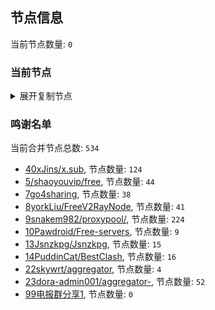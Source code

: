 
## 节点信息
当前节点数量: `0`
### 当前节点
<details>
  <summary>展开复制节点</summary>

    

</details>

### 鸣谢名单
当前合并节点总数: `534`
- [40xJins/x.sub](https://github.com/0xJins/x.sub), 节点数量: `124`
- [5/shaoyouvip/free](https://github.com/shaoyouvip/free), 节点数量: `44`
- [7go4sharing](https://github.com/go4sharing), 节点数量: `38`
- [8yorkLiu/FreeV2RayNode](https://github.com/yorkLiu/FreeV2RayNode), 节点数量: `41`
- [9snakem982/proxypool/](https://github.com/snakem982/proxypool/), 节点数量: `224`
- [10Pawdroid/Free-servers](https://github.com/Pawdroid/Free-servers), 节点数量: `9`
- [13Jsnzkpg/Jsnzkpg](https://github.com/Jsnzkpg/Jsnzkpg), 节点数量: `15`
- [14PuddinCat/BestClash](https://github.com/PuddinCat/BestClash), 节点数量: `16`
- [22skywrt/aggregator](https://github.com/skywrt/aggregator), 节点数量: `4`
- [23dora-admin001/aggregator-](https://github.com/dora-admin001/aggregator-), 节点数量: `52`
- [99电报群分享1](https://github.com/cdddbc/getAirport), 节点数量: `0`


